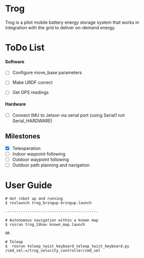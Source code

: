 # Trog
Trog is a pilot mobile battery energy storage system that works in integration with the grid to deliver on-demand energy.  

ToDo List
========

#### Software
* [ ] Configure move_base parameters
* [ ] Make URDF correct
* [ ] Get GPS readings


#### Hardware
* [ ] Connect IMU to Jetson via serial port (using Serial1 not Serial_HARDWARE)

## Milestones
* [X] Teleoperation
* [ ] Indoor waypoint following
* [ ] Outdoor waypoint following
* [ ] Outdoor path planning and navigation

User Guide
===
    # Get robot up and running
    $ roslaunch trog_bringup bringup.launch
    
    ------------------------------------------

    # Autonomous navigation within a known map
    $ rosrun trog_2dnav known_map.launch

    OR

    # Teleop
    $  rosrun teleop_twist_keyboard teleop_twist_keyboard.py /cmd_vel:=/trog_velocity_controller/cmd_vel
    


